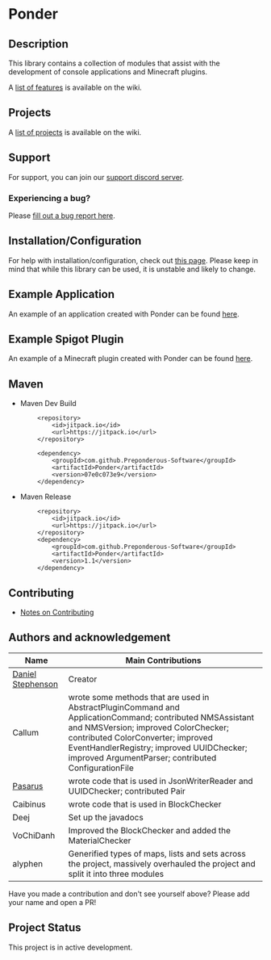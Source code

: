 # Ponder

## Description
This library contains a collection of modules that assist with the development of console applications and Minecraft plugins. 

A [list of features](https://github.com/Preponderous-Software/Ponder/wiki/Features) is available on the wiki.

## Projects

A [list of projects](https://github.com/Preponderous-Software/Ponder/wiki/Projects) is available on the wiki.

## Support

For support, you can join our [support discord server](https://discord.gg/G6wQxfcBMt).

### Experiencing a bug?

Please [fill out a bug report here](https://github.com/Preponderous-Software/Ponder/issues?q=is%3Aissue+is%3Aopen+label%3Abug).

## Installation/Configuration

For help with installation/configuration, check
out [this page](https://github.com/Preponderous-Software/Ponder/wiki/Setup-Tutorial-(Configuration)). Please keep in
mind that while this library can be used, it is unstable and likely to change.

## Example Application

An example of an application created with Ponder can be
found [here](https://github.com/Preponderous-Software/ExamplePonderApplication).

## Example Spigot Plugin

An example of a Minecraft plugin created with Ponder can be
found [here](https://github.com/Preponderous-Software/ExamplePonderPlugin).

## Maven

- Maven Dev Build

```
        <repository>
            <id>jitpack.io</id>
            <url>https://jitpack.io</url>
        </repository>

        <dependency>
            <groupId>com.github.Preponderous-Software</groupId>
            <artifactId>Ponder</artifactId>
            <version>07e0c073e9</version>
        </dependency>
```

- Maven Release

```
        <repository>
            <id>jitpack.io</id>
            <url>https://jitpack.io</url>
        </repository>
        <dependency>
            <groupId>com.github.Preponderous-Software</groupId>
            <artifactId>Ponder</artifactId>
            <version>1.1</version>
        </dependency>
```

## Contributing

- [Notes on Contributing](https://github.com/Preponderous-Software/Ponder/wiki/Contributing)

## Authors and acknowledgement

Name | Main Contributions
------------ | -------------
[Daniel Stephenson](https://github.com/dmccoystephenson) | Creator
Callum | wrote some methods that are used in AbstractPluginCommand and ApplicationCommand; contributed NMSAssistant and NMSVersion; improved ColorChecker; contributed ColorConverter; improved EventHandlerRegistry; improved UUIDChecker; improved ArgumentParser; contributed ConfigurationFile
[Pasarus](https://github.com/Pasarus) | wrote code that is used in JsonWriterReader and UUIDChecker; contributed Pair
Caibinus | wrote code that is used in BlockChecker
Deej | Set up the javadocs
VoChiDanh | Improved the BlockChecker and added the MaterialChecker
alyphen | Generified types of maps, lists and sets across the project, massively overhauled the project and split it into three modules

Have you made a contribution and don't see yourself above? Please add your name and open a PR!

## Project Status

This project is in active development.
